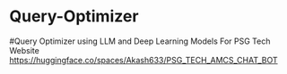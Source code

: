 # Query-Optimizer
#Query Optimizer using LLM and Deep Learning Models For PSG Tech Website
https://huggingface.co/spaces/Akash633/PSG_TECH_AMCS_CHAT_BOT

